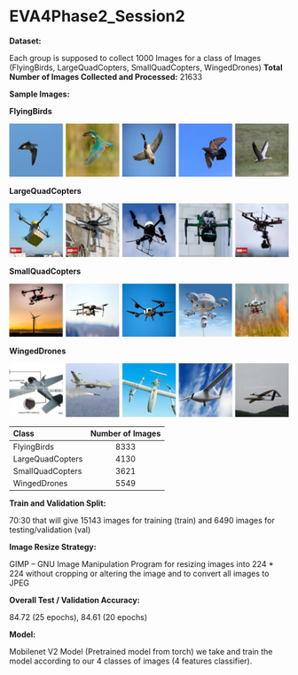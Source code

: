 # EVA4Phase2_Session2

**Dataset:**

Each group is supposed to collect 1000 Images for a class of Images (FlyingBirds, LargeQuadCopters, SmallQuadCopters, WingedDrones)
**Total Number of Images Collected and Processed:** 21633

**Sample Images:**

**FlyingBirds**

![FlyingBirds](https://github.com/srilakshmiv14/EVA4Phase2_Session2/blob/master/Sample%20Images/FlyingBirds.png)

**LargeQuadCopters**

![LargeQuadCopters](https://github.com/srilakshmiv14/EVA4Phase2_Session2/blob/master/Sample%20Images/LargeQuadCopters.png)

**SmallQuadCopters**

![SmallQuadCopters](https://github.com/srilakshmiv14/EVA4Phase2_Session2/blob/master/Sample%20Images/SmallQuadCopters.png)

**WingedDrones**

![WingedDrones](https://github.com/srilakshmiv14/EVA4Phase2_Session2/blob/master/Sample%20Images/WingedDrones.png)


| Class | Number of Images |
| :---------------- | :----------------: |
| FlyingBirds | 8333 |
| LargeQuadCopters | 4130 |
| SmallQuadCopters | 3621 |
| WingedDrones | 5549 |

**Train and Validation Split:**

70:30 that will give 15143 images for training (train) and 6490 images for testing/validation (val)

**Image Resize Strategy:**

GIMP – GNU Image Manipulation Program for resizing images into 224 * 224 without cropping or altering the image and to convert all images to JPEG

**Overall Test / Validation Accuracy:**

84.72 (25 epochs), 84.61 (20 epochs) 

**Model:**

Mobilenet V2 Model (Pretrained model from torch) we take and train the model according to our 4 classes of images (4 features classifier).
